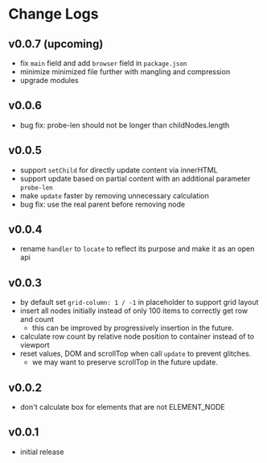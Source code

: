 # Change Logs

## v0.0.7 (upcoming)

 - fix `main` field and add `browser` field in `package.json`
 - minimize minimized file further with mangling and compression
 - upgrade modules


## v0.0.6

 - bug fix: probe-len should not be longer than childNodes.length 


## v0.0.5

 - support `setChild` for directly update content via innerHTML
 - support update based on partial content with an additional parameter `probe-len`
 - make `update` faster by removing unnecessary calculation
 - bug fix: use the real parent before removing node
 

## v0.0.4

 - rename `handler` to `locate` to reflect its purpose and make it as an open api


## v0.0.3

 - by default set `grid-column: 1 / -1` in placeholder to support grid layout
 - insert all nodes initially instead of only 100 items to correctly get row and count
   - this can be improved by progressively insertion in the future.
 - calculate row count by relative node position to container instead of to viewport
 - reset values, DOM and scrollTop when call `update` to prevent glitches.
   - we may want to preserve scrollTop in the future update.


## v0.0.2

 - don't calculate box for elements that are not ELEMENT_NODE


## v0.0.1

 - initial release
